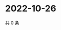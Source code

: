 # 2022-10-26

共 0 条

<!-- BEGIN WEIBO -->
<!-- 最后更新时间 Wed Oct 26 2022 12:52:54 GMT+0800 (China Standard Time) -->

<!-- END WEIBO -->
